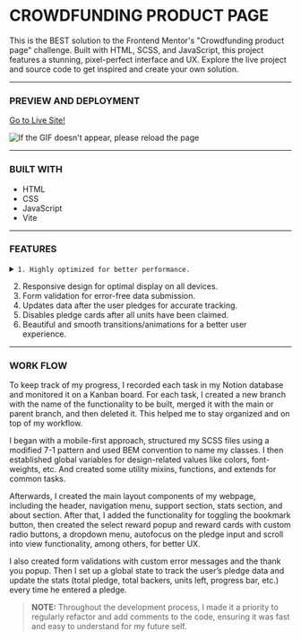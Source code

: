 # CROWDFUNDING PRODUCT PAGE

This is the BEST solution to the Frontend Mentor's "Crowdfunding product page" challenge. Built with HTML, SCSS, and JavaScript, this project features a stunning, pixel-perfect interface and UX. Explore the live project and source code to get inspired and create your own solution.

<hr/>

<h3>PREVIEW AND DEPLOYMENT</h3>

[Go to Live Site!](https://fem-crowdfunding-product-page.netlify.app/)

![If the GIF doesn't appear, please reload the page](https://res.cloudinary.com/docbyxdd1/image/upload/v1677390489/projects/Github/crowfunding-product-page/final-preview.gif)

<hr/>

<h3>BUILT WITH</h3>

- HTML
- CSS
- JavaScript
- Vite

<hr/>

<h3>FEATURES</h3>

<details><summary><code>1. Highly optimized for better performance.</code></summary>
  
  ####
  
  - Bundled and minified HTML, SCSS, and JS files for faster load times
  - Optimized images to reduce file size without sacrificing quality
  - Local fonts used to reduce loading time and improve page speed
  - Preloading of fonts and resources to improve perceived performance and reduce latency
  
  ![If the GIF doesn't appear, please reload the page](https://res.cloudinary.com/docbyxdd1/image/upload/v1677390864/projects/Github/crowfunding-product-page/speed_ztmqub.gif)
  
</details>

2. Responsive design for optimal display on all devices.
3. Form validation for error-free data submission.
4. Updates data after the user pledges for accurate tracking.
5. Disables pledge cards after all units have been claimed.
6. Beautiful and smooth transitions/animations for a better user experience.

<hr/>

<h3>WORK FLOW</h3>

To keep track of my progress, I recorded each task in my Notion database and monitored it on a Kanban board. For each task, I created a new branch with the name of the functionality to be built, merged it with the main or parent branch, and then deleted it. This helped me to stay organized and on top of my workflow.

I began with a mobile-first approach, structured my SCSS files using a modified 7-1 pattern and used BEM convention to name my classes. I then established global variables for design-related values like colors, font-weights, etc. And created some utility mixins, functions, and extends for common tasks.

Afterwards, I created the main layout components of my webpage, including the header, navigation menu, support section, stats section, and about section. After that, I added the functionality for toggling the bookmark button, then created the select reward popup and reward cards with custom radio buttons, a dropdown menu, autofocus on the pledge input and scroll into view functionality, among others, for better UX.

I also created form validations with custom error messages and the thank you popup. Then I set up a global state to track the user’s pledge data and update the stats (total pledge, total backers, units left, progress bar, etc.) every time he entered a pledge.


> **NOTE:** Throughout the development process, I made it a priority to regularly refactor and add comments to the code, ensuring it was fast and easy to understand for my future self.
